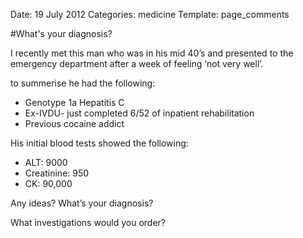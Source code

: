Date: 19 July 2012
Categories: medicine
Template: page_comments

#What's your diagnosis?

I recently met this man who was in his mid 40’s and presented to the emergency department after a week of feeling ‘not very well’.

to summerise he had the following: 

<!-- ~~fold~~ -->

- Genotype 1a Hepatitis C
- Ex-IVDU- just completed 6/52 of inpatient rehabilitation
- Previous cocaine addict


His initial blood tests showed the following:

- ALT: 9000
- Creatinine: 950
- CK: 90,000


Any ideas? 
What’s your diagnosis?

What investigations would you order?